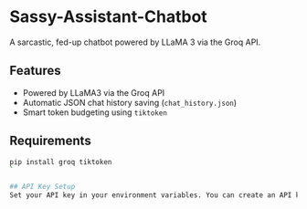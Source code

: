 # Sassy-Assistant-Chatbot

A sarcastic, fed-up chatbot powered by LLaMA 3 via the Groq API.  

## Features

- Powered by LLaMA3 via the Groq API
- Automatic JSON chat history saving (`chat_history.json`)
- Smart token budgeting using `tiktoken`

## Requirements

```bash 
pip install groq tiktoken
`

## API Key Setup
Set your API key in your environment variables. You can create an API key using [Groq](https://console.groq.com/home).
